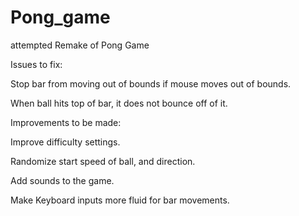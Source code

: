 # Pong_game
attempted Remake of Pong Game


Issues to fix: 

Stop bar from moving out of bounds if mouse moves out of bounds. 

When ball hits top of bar, it does not bounce off of it. 


Improvements to be made: 

Improve difficulty settings. 

Randomize start speed of ball, and direction. 

Add sounds to the game.

Make Keyboard inputs more fluid for bar movements.
